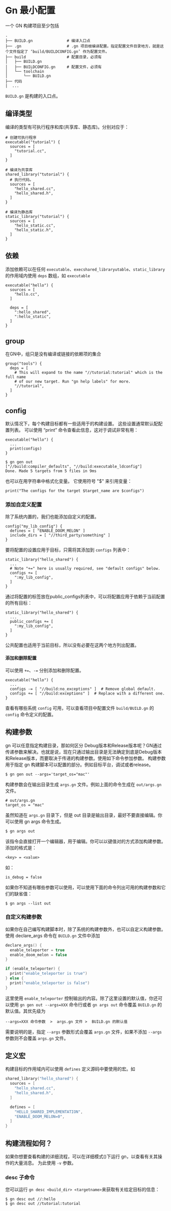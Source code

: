 # Gn 最小配置

一个 GN 构建项目至少包括

```
.
├── BUILD.gn               # 编译入口点
├── .gn                    # .gn 项目根编译配置。指定配置文件目录地方，就是这个文件指定了 ‘build/BUILDCONFIG.gn’ 作为配置文件。
├── build                  # 配置目录，必须有
│   ├── BUILD.gn
│   ├── BUILDCONFIG.gn     # 配置文件，必须有
│   └── toolchain
│       └── BUILD.gn
├── 代码
|  ...
```

`BUILD.gn` 是构建的入口点。

## 编译类型

编译的类型有可执行程序和库(共享库、静态库)。分别对应于：

```
# 创建可执行程序
executable("tutorial") {
  sources = [
    "tutorial.cc",
  ]
}

# 编译为共享库
shared_library("tutorial") {
  # 执行代码。
  sources = [
    "hello_shared.cc",
    "hello_shared.h",
  ]
}

# 编译为静态库
static_library("tutorial") {
  sources = [
    "hello_static.cc",
    "hello_static.h",
  ]
}
```

## 依赖

添加依赖可以在任何 `executable`、`execshared_libraryutable`、`static_library`的作用域内使用 `deps` 数组，如 `executable`

```
executable("hello") {
  sources = [
    "hello.cc",
  ]

  deps = [
    ":hello_shared",
    ":hello_static",
  ]
}
```

## group 

在GN中，组只是没有编译或链接的依赖项的集合

```
group("tools") {
  deps = [
    # This will expand to the name "//tutorial:tutorial" which is the full name
    # of our new target. Run "gn help labels" for more.
    "//tutorial",
  ]
}
```


## config 

默认情况下，每个构建目标都有一些适用于的构建设置。 这些设置通常默认配配置列表。 可以使用 “print” 命令查看此信息，这对于调试非常有用：

```
executable("hello") {
  ...
  print(configs)
}
```

```
$ gn gen out
["//build:compiler_defaults", "//build:executable_ldconfig"]
Done. Made 5 targets from 5 files in 9ms
```

也可以在用字符串中格式化变量。 它使用符号 "$" 来引用变量：
```
print("The configs for the target $target_name are $configs")
```

### 添加自定义配置

除了系统内置的，我们也能添加自定义的配置。

```
config("my_lib_config") {
  defines = [ "ENABLE_DOOM_MELON" ]
  include_dirs = [ "//third_party/something" ]
}
```

要将配置的设置应用于目标，只需将其添加到 `configs` 列表中：

```
static_library("hello_shared") {
  ...
  # Note "+=" here is usually required, see "default configs" below.
  configs += [
    ":my_lib_config",
  ]
}
```

通过将配置的标签放在public_configs列表中，可以将配置应用于依赖于当前配置的所有目标：

```
static_library("hello_shared") {
  ...
  public_configs += [
    ":my_lib_config",
  ]
}
```

公共配置也适用于当前目标，所以没有必要在这两个地方列出配置。

#### 添加和删除配置

可以使用 `+=`、`-=` 分别添加和删除配置。

```
executable("hello") {
  ...
  configs -= [ "//build:no_exceptions" ]  # Remove global default.
  configs += [ "//build:exceptions" ]  # Replace with a different one.
}
```

查看有哪些系统 `config` 可用，可以查看项目中配置文件 `build/BUILD.gn` 的 `config` 命令定义的配置。


## 构建参数

gn 可以任意指定构建目录，那如何区分 Debug版本和Release版本呢？GN通过传递参数来解决。也就是说，现在只通过输出目录是无法确定到底是Debug版本和Release版本，而要取决于传递的构建参数。使用如下命令参加参数。
构建参数用于指定 gn 构建脚本可以配置的部分。例如目标平台，调试或者release。

```shell
$ gn gen out --args='target_os="mac"'
```

构建参数会在输出目录生成 `args.gn` 文件。例如上面的命令生成在 `out/args.gn` 文件。
```
# out/args.gn
target_os = "mac"
```

虽然知道在 `args.gn` 目录下，但是 out 目录是输出目录，最好不要直接编辑。你可以使用 gn args 命令生成。

```shell
$ gn args out
```

该指令会直接打开一个编辑器，用于编辑。你可以以键值对的方式添加构建参数。添加的格式是：

```
<key> = <value>
```

如：

```
is_debug = false
```

如果你不知道有哪些参数可以使用，可以使用下面的命令列出可用的构建参数和它们的缺省值：

```shell
$ gn args --list out
```

### 自定义构建参数

如果你在自己编写构建脚本时，除了系统的构建参数外，也可以自定义构建参数。使用 declare_args 命令在 `BUILD.gn` 文件中添加

```c
declare_args() {
  enable_teleporter = true
  enable_doom_melon = false
}

if (enable_teleporter) {
  print("enable_teleporter is true")
} else {
  print("enable_teleporter is false")
}
```

这里使用 `enable_teleporter` 控制输出的内容。除了这里设置的默认值，你还可以使用 `gn gen out --args=XXX` 命令行或者 `gn args out` 命令覆盖 `BUILD.gn` 的默认值。其优先级为

```
--args=XXX 命令参数  >  args.gn 文件 >  BUILD.gn 的默认值
```

需要说明的是，指定 `--args` 参数形式会覆盖 `args.gn` 文件，如果不添加 `--args` 参数则不会覆盖 `args.gn` 文件。


## 定义宏

构建目标的作用域内可以使用 `defines` 定义源码中要使用的宏。如

```c
shared_library("hello_shared") {
  sources = [
    "hello_shared.cc",
    "hello_shared.h",
  ]

  defines = [
    "HELLO_SHARED_IMPLEMENTATION",
    "ENABLE_DOOM_MELON=0",
  ]
}
```

## 构建流程如何？

如果你想要查看构建的详细流程，可以在详细模式()下运行 gn，以查看有关其操作的大量消息。 为此使用 `-v` 参数。


### desc 子命令

您可以运行 `gn desc <build_dir> <targetname>`来获取有关给定目标的信息：

```
$ gn desc out //:hello
$ gn desc out //tutorial:tutorial
```



